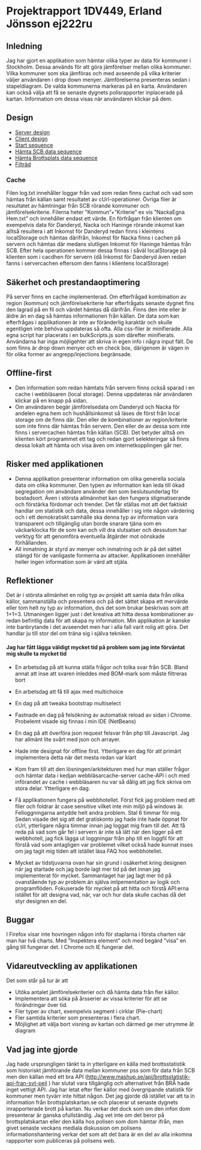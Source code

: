 
# Projektrapport 1DV449, Erland Jönsson ej222ru


## Inledning

Jag har gjort en applikation som hämtar olika typer av data för kommuner i Stockholm. Dessa används för att göra jämförelser mellan olika kommuner. Vilka kommuner som ska jämföras och med avseende på vilka kriterier väljer användaren i drop down menyer. Jämförelserna presenteras sedan i stapeldiagram. De valda kommunerna markeras på en karta. 
Användaren kan också välja att få se senaste dygnets polisrapporter inplacerade på kartan. Information om dessa visas när användaren klickar på dem.



## Design


* [Server design](https://github.com/ej222ru/1DV449_ej222ru/blob/master/Project/Doc/serverDesign.PNG)
* [Client design](https://github.com/ej222ru/1DV449_ej222ru/blob/master/Project/Doc/clientDesign.PNG)
* [Start sequence](https://github.com/ej222ru/1DV449_ej222ru/blob/master/Project/Doc/StartSequence.PNG)
* [Hämta SCB data sequence](https://github.com/ej222ru/1DV449_ej222ru/blob/master/Project/Doc/getSCBData.PNG)
* [Hämta Brottsplats data sequence](https://github.com/ej222ru/1DV449_ej222ru/blob/master/Project/Doc/brottsplatssequence.PNG)
* [Filträd](https://github.com/ej222ru/1DV449_ej222ru/blob/master/Project/Doc/DirStructure.PNG)
 


### Cache 
Filen log.txt innehåller loggar från vad som redan finns cachat och vad som hämtas från källan samt resultatet av cUrl-operationer.
Övriga filer är resultatet av hämtningar från SCB rörande kommuner och jämförelsekriterie. Filerna heter ”Kommun”+”Kriterie” ex vis ”NackaEgna Hem.txt” och innehåller endast ett värde. 
En förfrågan från klienten om exempelvis data för Danderyd, Nacka och Haninge rörande inkomst kan alltså resultera i att Inkomst för Danderyd redan finns i  kleintens
localStorage och hämtas därifrån, Inkomst för  Nacka finns i cachen på servern och hämtas där medans slutligen Inkomst för Haninge hämtas från SCB.
Efter hela operationen kommer dessa finnas i såväl localStorage på klienten som i cacdhen för servern (då Inkomst för Danderyd även redan fanns i servercachen eftersom den fanns i klientens localStorage)






##	Säkerhet och prestandaoptimering
På server finns en cache implementerad. Om efterfrågad kombination av region (kommun) och jämförelsekriterie har efterfrågats senaste dygnet fins den lagrad på en fil och värdet hämtas då därifrån. Finns den inte eller är äldre än en dag så hämtas informationen från källan. De data som kan efterfrågas i applikationen är inte av föränderlig karaktär och skulle egentligen inte behöva uppdateras så ofta.
Alla css-filer är minifierade. Alla egna script har placerats i en bulkScripts.js som därefter minifierats.
Användarna har inga möjligehter att skriva in egen info i några input fält. De som finns är drop down menyer och en check box, därigenom är vägen in för olika former av angrepp/injections begränsade.



##	Offline-first
*	Den information som redan hämtats från servern finns också sparad i en cache i webbläsaren (local storage). Denna uppdateras när användaren klickar på en knapp på sidan.
*	Om användaren begär jämförelsedata om Danderyd och Nacka för andelen egna hem och hushållsinkomst så läses de först från local storage om de finns där. Den eller de kombinationer av region/kriterie som inte finns där hämtas från servern. Den eller de av dessa som inte finns i servercachen hämtas från källan (SCB). Det betyder alltså om klienten kört programmet ett tag och redan gjort selekteringar så finns dessa lokalt att hämta och visa även om internetkopplingen går ner.

## Risker med applikationen
*	Denna applikation presenterar information om olika generella sociala data om olika kommuner. Den typen av information kan leda till ökad segregation om användare använder den som beslutsunderlag för bostadsort. Även i största allmännhet kan den fungera stigmatiserande och förstärka fördomar och trender. Det får ställas mot att det faktiskt handlar om statistik och data, dessa innehåller i sig inte någon värdering och i ett demokratiskt samhälle ska denna typ av information vara transparent och tillgänglig utan borde snarare tjäna som en väckarklocka för de som kan och vill dra slutsatser och dessutom har verktyg för att genomföra eventuella åtgärder mot oönskade förhållanden. 
*	All inmatning är styrd av menyer och inmatning och är på det sättet stängd för de vanligaste formerna av attacker. Applikationen innehåller heller ingen information som är värd att stjäla.  


## Reflektioner
Det är i största allmänhet en rolig typ av projekt att samla data från olika källor, sammanställa och presentera och på det sättet skapa ett mervärde eller tom helt ny typ av information, dvs det som brukar beskrivas som att 1+1=3.
Utmaningen ligger just i det kreativa att hitta dessa kombinationer av redan befintlig data för att skapa ny information. Min applikation är kanske inte banbrytande i det avseendet men har i alla fall varit rolig att göra. Det handlar ju till stor del om träna sig i själva tekniken. 

####	Jag har fått lägga väldigt mycket tid på problem som jag inte förväntat mig skulle ta mycket tid
*	En arbetsdag på att kunna ställa frågor och tolka svar från SCB. Bland annat att inse att svaren inleddes med BOM-mark som måste filtreras bort
*	En arbetsdag att få till ajax med multichoice
*	En dag på att tweaka bootstrap multiselect
*	Fastnade en dag på felsökning av automatisk reload av sidan i Chrome. Probelemt visade sig finnas i min IDE (NetBeans)
*	En dag på att överföra json request felsvar från php till Javascript. Jag har allmänt lite svårt med json och arrayer.
*	Hade inte designat för offline first. Ytterligare en dag för att primärt implementera detta när det mesta redan var klart
*	Kom fram till att den lösningen/arkitekturen med hur man ställer frågor och hämtar data i kedjan webbläsarcache-server cache-API  i och med införandet av cache i webbläsaren nu var så dålig att jag fick skriva om stora delar. Ytterligare en dag.
*	Få applikationen fungera på webbhotellet. Först fick jag problem med att filer och foldrar är case sensitive vilket inte min miljö på windows är. Felloggningarna antydde helt andra problem. Stal 6 timmar för mig. Sedan visade det sig att det gratiskonto jag hade inte hade öppnat för cUrl, ytterligare några timmar innan jag loggat mig fram till det. Att få reda på vad som går fel i servern är inte så lätt när den ligger på ett webbhotell, jag fick lägga ut loggningar från php till en loggfil för att förstå vad som antagligen var problemet vilket också hade kunnat inses om jag tagit mig tiden att istället läsa FAQ hos webbhotellet. 

* Mycket av tidstjuvarna ovan har sin grund i osäkerhet kring designen när jag startade och jag borde lagt mer tid på det innan jag implementerat för mycket. Sammantaget har jag lagt mer tid på ovanstående typ av problem än själva imlpementation av logik och programflöden. Fokuserade för mycket på att hitta och förstå API:erna istället för att designa vad, när, var och hur data skulle cachas då det styr designen en del. 

## Buggar
I Firefox visar inte hovringen någon info för staplarna i första charten när man har två charts.
Med ”Inspektera element” och med begärd ”visa” en gång till fungerar det. I Chrome och IE fungerar det.

## Vidareutveckling av applikationen 
Det som står på tur är att 
*	Utöka antalet jämförelsekriterier och då hämta data från fler källor. 
*	Implementera att söka på årsserier av vissa kriterier för att se förändringar över tid.
*	Fler typer av chart, exempelvis segment i cirklar (Pie-chart)
*	Fler samtida kriterier som presenteras i flera chart. 
*	Möjlighet att välja bort visning av kartan och därmed ge mer utrymme åt diagram

## Vad jag inte gjorde
Jag hade ursprungligen  tänkt ta in ytterligare en källa med brottsstatistik som historiskt jämförande data mellan kommuner pss som för data från SCB men den källan med ett bra API (http://www.mashup.se/api/brottsstatistik-api-fran-svt-pejl ) har slutat vara tillgänglig och alternativet från BRÅ hade inget vettigt API. Jag har letat efter fler källor med övergripande statistik för kommuner men tyvärr inte hittat någon. Det jag gjorde då istället var att ta in information från brottsplatskartan.se och placerar ut senaste dygnets inrapporterade brott på kartan. Nu verkar det dock som om den infon dom presenterar är ganska ofullständig. Jag vet inte om det beror på brottsplatskartan eller den källa hos polisen som dom hämtar ifrån, men givet senaste veckans mediala diskussion om polisens informationshantering verkar det som att det bara är en del av alla inkomna rappporter som publiceras på polisens web.

